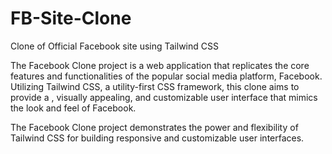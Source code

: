 # FB-Site-Clone
Clone of Official Facebook site using Tailwind CSS

The Facebook Clone project is a web application that replicates the core features and functionalities of the popular social media platform, Facebook. Utilizing Tailwind CSS, a utility-first CSS framework, this clone aims to provide a , visually appealing, and customizable user interface that mimics the look and feel of Facebook.

The Facebook Clone project demonstrates the power and flexibility of Tailwind CSS for building responsive and customizable user interfaces.
